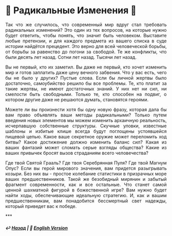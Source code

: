 # 🦸 Радикальные Изменения 🦸
<p align="justify">Так что же случилось, что современный мир вдруг стал требовать радикальных изменений? Это один из тех вопросов, на которые нужно будет ответить, чтобы понять, что значит быть человеком. Выставите любые претензии, и для каждого предмета из вашего списка в суде истории найдётся прецедент. Это верно для всей человеческой борьбы, от борьбы за равенство до погони за свободой. Те же конфликты, что были десять лет назад. Сотни лет назад. Тысячи лет назад.</p>
  
<p align="justify">Вы не первый, кто их заметил. Вы даже не первый, кто хочет изменить мир и готов заплатить даже цену вечного забвения. Что у вас есть, чего бы не было у других? Пустые слова. Если бы личной жертвы было достаточно, самоубийство решило бы все проблемы. Те, кто платит за такие жертвы, не имеют достаточных знаний. У них нет ни сил, ни смелости быть свободными. Только те, кто способен на подвиг, о котором другие даже не решаются думать, становятся героями.</p>
  
<p align="justify">Можете ли вы произнести хотя бы одну новую фразу, которая дала бы вам право объявлять ваши методы радикальными? Только путем введения новых элементов мы можем изменить архаичную реальность, исчерпавшую собственные структуры. Скучные уловки, известные шаблоны и избитые клише всегда будут поглощены устоявшейся пищевой цепью. Какое ваше секретное оружие может переломить ход битвы? Какое достижение должно изменить баланс сил? Какая из ваших фантазий может сломать серые взгляды общества?  Какие из ваших привычек бросят вызов страданиям всего человечества?</p>

<p align="justify">Где твой Святой Грааль? Где твоя Серебрянная Пуля? Где твой Магнум Опус? Если вы герой мирового значения, вам придется разыгрывать козыри. Без них вы - простое колебание статистики в призрачных море ваших предшественников. Такой же безобидный мирянин и забытый фрагмент современности, как и все остальные. Что станет самой ценной шахматной фигурой в божественной игре? Вам нужно будет найти ходы, обеспечивающие идеальную стратегию. И, как и вашим предшественникам, вам понадобится бессмертный свет надежды, который приведет вас к победе.</p>
***

##### ↩️ [Назад](index-2.md) | 🗽 [English Version](true_heroism.md) 
